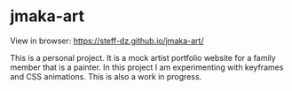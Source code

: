 # jmaka-art

View in browser: https://steff-dz.github.io/jmaka-art/

This is a personal project. It is a mock artist portfolio website for a family member that is a painter. In this project I am experimenting with keyframes and CSS animations. This is also a work in progress. 
